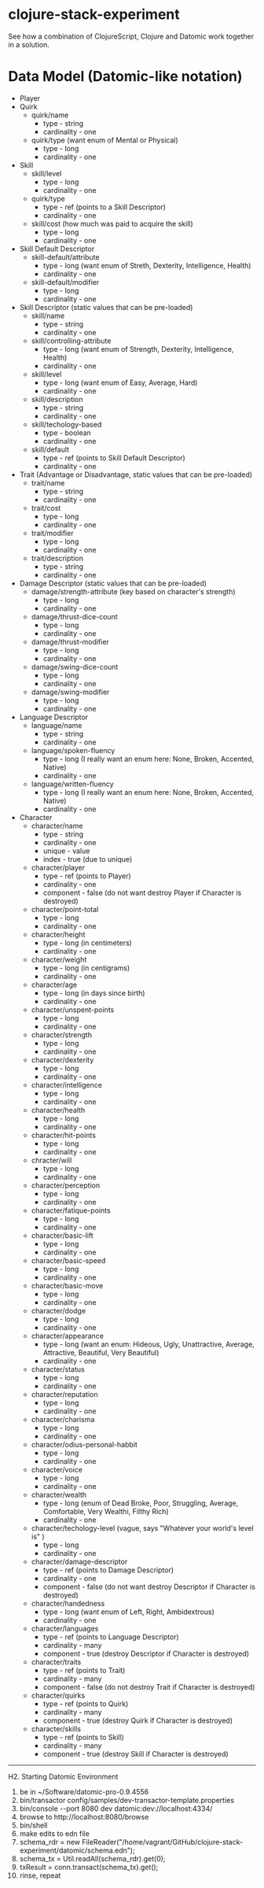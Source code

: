 clojure-stack-experiment
========================

See how a combination of ClojureScript, Clojure and Datomic work together in a solution.

# Data Model (Datomic-like notation)

* Player
* Quirk
  * quirk/name 
    * type - string
    * cardinality - one
  * quirk/type (want enum of Mental or Physical)
    * type - long
    * cardinality - one
* Skill
  * skill/level 
    * type - long
    * cardinality - one
  * quirk/type
    * type - ref (points to a Skill Descriptor)
    * cardinality - one
  * skill/cost (how much was paid to acquire the skill) 
    * type - long
    * cardinality - one
* Skill Default Descriptor
  * skill-default/attribute
    * type - long (want enum of Streth, Dexterity, Intelligence, Health)
    * cardinality - one
  * skill-default/modifier
    * type - long
    * cardinality - one
* Skill Descriptor (static values that can be pre-loaded)
  * skill/name
    * type - string
    * cardinality - one
  * skill/controlling-attribute
    * type - long (want enum of Strength, Dexterity, Intelligence, Health)
    * cardinality - one
  * skill/level
    * type - long (want enum of Easy, Average, Hard)
    * cardinality - one
  * skill/description
    * type - string
    * cardinality - one
  * skill/techology-based
    * type - boolean
    * cardinality - one
  * skill/default
    * type - ref (points to Skill Default Descriptor)
    * cardinality - one
* Trait (Advantage or Disadvantage, static values that can be pre-loaded)
  * trait/name
    * type - string
    * cardinality - one
  * trait/cost
    * type - long
    * cardinality - one
  * trait/modifier
    * type - long
    * cardinality - one
  * trait/description
    * type - string
    * cardinality - one
* Damage Descriptor (static values that can be pre-loaded)
    * damage/strength-attribute (key based on character's strength)
      * type - long
      * cardinality - one
    * damage/thrust-dice-count
      * type - long
      * cardinality - one
    * damage/thrust-modifier
      * type - long
      * cardinality - one
    * damage/swing-dice-count
      * type - long
      * cardinality - one
    * damage/swing-modifier
      * type - long
      * cardinality - one
* Language Descriptor
  * language/name
      * type - string
      * cardinality - one
  * language/spoken-fluency
      * type - long (I really want an enum here: None, Broken, Accented, Native)
      * cardinality - one
  * language/written-fluency
      * type - long (I really want an enum here: None, Broken, Accented, Native)
      * cardinality - one
* Character
  * character/name
    * type - string
    * cardinality - one
    * unique - value
    * index - true (due to unique)
  * character/player
    * type - ref (points to Player)
    * cardinality - one
    * component - false (do not want destroy Player if Character is destroyed)
  * character/point-total
    * type - long
    * cardinality - one
  * character/height
    * type - long (in centimeters)
    * cardinality - one
  * character/weight
    * type - long (in centigrams)
    * cardinality - one
  * character/age
    * type - long (in days since birth)
    * cardinality - one
  * character/unspent-points
    * type - long
    * cardinality - one
  * character/strength
    * type - long
    * cardinality - one
  * character/dexterity
    * type - long
    * cardinality - one
  * character/intelligence
    * type - long
    * cardinality - one
  * character/health
    * type - long
    * cardinality - one
  * character/hit-points
    * type - long
    * cardinality - one
  * chracter/will
    * type - long
    * cardinality - one
  * character/perception
    * type - long
    * cardinality - one
  * character/fatique-points
    * type - long
    * cardinality - one
  * character/basic-lift
    * type - long
    * cardinality - one
  * character/basic-speed
    * type - long
    * cardinality - one
  * character/basic-move
    * type - long
    * cardinality - one
  * character/dodge
    * type - long
    * cardinality - one
  * character/appearance
    * type - long (want an enum: Hideous, Ugly, Unattractive, Average, Attractive, Beautiful, Very Beautiful)
    * cardinality - one
  * character/status
    * type - long
    * cardinality - one
  * character/reputation
    * type - long
    * cardinality - one
  * character/charisma
    * type - long
    * cardinality - one
  * character/odius-personal-habbit
    * type - long
    * cardinality - one
  * character/voice
    * type - long
    * cardinality - one
  * character/wealth
    * type - long (enum of Dead Broke, Poor, Struggling, Average, Comfortable, Very Wealthi, Filthy Rich)
    * cardinality - one
  * character/techology-level (vague, says "Whatever your world's level is" )
    * type - long
    * cardinality - one
  * character/damage-descriptor
    * type - ref (points to Damage Descriptor)
    * cardinality - one
    * component - false (do not want destroy Descriptor if Character is destroyed)
  * character/handedness
    * type - long (want enum of Left, Right, Ambidextrous)
    * cardinality - one
  * character/languages
    * type - ref (points to Language Descriptor)
    * cardinality - many
    * component - true (destroy Descriptor if Character is destroyed)
  * character/traits
    * type - ref (points to Trait)
    * cardinality - many
    * component - false (do not destroy Trait if Character is destroyed)
  * character/quirks
    * type - ref (points to Quirk)
    * cardinality - many
    * component - true (destroy Quirk if Character is destroyed)
  * character/skills
    * type - ref (points to Skill)
    * cardinality - many
    * component - true (destroy Skill if Character is destroyed)

---
H2. Starting Datomic Environment
1. be in ~/Software/datomic-pro-0.9.4556
2. bin/transactor config/samples/dev-transactor-template.properties
3. bin/console --port 8080 dev datomic:dev://localhost:4334/
4. browse to http://localhost:8080/browse 
5. bin/shell
6. make edits to edn file
7. schema_rdr = new FileReader("/home/vagrant/GitHub/clojure-stack-experiment/datomic/schema.edn");
8. schema_tx = Util.readAll(schema_rdr).get(0);
9. txResult = conn.transact(schema_tx).get();
10. rinse, repeat
